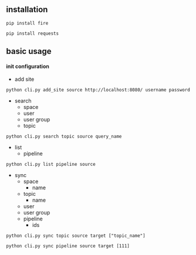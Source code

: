 

## installation 
```
pip install fire 

pip install requests
```



## basic usage

#### init configuration 

- add site 

```add_site
python cli.py add_site source http://localhost:8080/ username password 

```

- search
    - space
    - user 
    - user group
    - topic 
  
```
python cli.py search topic source query_name
```


- list 
  - pipeline
  
```
python cli.py list pipeline source 
```
  
  
    
- sync
    - space
      - name 
    - topic 
      - name 
    - user 
    - user group
    - pipeline
      - ids 
  
```
python cli.py sync topic source target ["topic_name"]

python cli.py sync pipeline source target [111]
```
  




